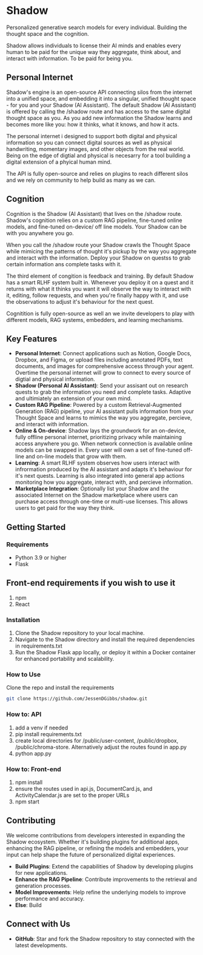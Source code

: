 # Shadow

Personalized generative search models for every individual. Building the thought space and the cognition.

Shadow allows individuals to license their AI minds and enables every human to be paid for the unique way they aggregate, think about, and interact with information. To be paid for being you.


## Personal Internet
Shadow's engine is an open-source API connecting silos from the internet into a unified space, and embedding it into a singular, unified thought space - for you and your Shadow (AI Assistant). The default Shadow (AI Assistant) is offered by calling the /shadow route and has access to the same digital thought space as you. As you add new information the Shadow learns and becomes more like you: how it thinks, what it knows, and how it acts.

The personal internet i designed to support both digital and physical information so you can connect digital sources as well as physical handwriting, momentary images, and other objects from the real world. Being on the edge of digtial and physical is necesarry for a tool building a digital extension of a phyical human mind.

The API is fully open-source and relies on plugins to reach different silos and we rely on community to help build as many as we can.

## Cognition
Cognition is the Shadow (AI Assistant) that lives on the /shadow route. Shadow's cognition relies on a custom RAG pipeline, fine-tuned online models, and fine-tuned on-device/ off line models. Your Shadow can be with you anywhere you go.

When you call the /shadow route your Shadow crawls the Thought Space while mimicing the patterns of thought it's pickup by the way you aggregate and interact with the information. Deploy your Shadow on questss to grab certain information ans complete tasks with it.

The third element of congition is feedback and training. By default Shadow has a smart RLHF system built in. Whenever you deploy it on a quest and it returns with what it thinks you want it will observe the way to interact with it, editing, follow requests, and when you're finally happy with it, and use the observations to adjust it's behaviour for the next quest.

Cognitition is fully open-source as well an we invite developers to play with different models, RAG systems, embedders, and learning mechanisms.

## Key Features

- **Personal Internet**: Connect applications such as Notion, Google Docs, Dropbox, and Figma, or upload files including annotated PDFs, text documents, and images for comprehensive access through your agent. Overtime the personal internet will grow to connect to every source of digtial and physical information.
- **Shadow (Personal AI Assistant)**: Send your assisant out on research quests to grab the information you need and complete tasks. Adaptive and ultimiately an extension of your own mind.
- **Custom RAG Pipeline**: Powered by a custom Retrieval-Augmented Generation (RAG) pipeline, your AI assistant pulls information from your Thought Space and learns to mimics the way you aggregate, percieve, and interact with information.
- **Online & On-device**: Shadow lays the groundwork for an on-device, fully offline personal internet, prioritizing privacy while maintaining access anywhere you go. When network connection is available online models can be swapped in. Every user will own a set of fine-tuned off-line and on-line models that grow with them.
- **Learning**: A smart RLHF system observes how users interact with infrormation produced by the AI assistant and adapts it's behaviour for it's next quests. Learning is also integrated into general app actions monitoring how you aggregate, interact with, and percieve information.
- **Marketplace Integration**: Optionally list your Shadow and the associated Internet on the Shadow marketplace where users can purchase access through one-time or multi-use licenses. This allows users to get paid for the way they think.

## Getting Started

### Requirements

- Python 3.9 or higher
- Flask

## Front-end requirements if you wish to use it
1. npm
2. React

### Installation

1. Clone the Shadow repository to your local machine.
2. Navigate to the Shadow directory and install the required dependencies in requirements.txt
3. Run the Shadow Flask app locally, or deploy it within a Docker container for enhanced portability and scalability.

### How to Use

Clone the repo and install the requirements

```bash
git clone https://github.com/JessenDGibbs/shadow.git
```

### How to: API
1. add a venv if needed
2. pip install requirements.txt
4. create local directories for /public/user-content, /public/dropbox, /public/chroma-store. Alternatively adjust the routes found in app.py
3. python app.py

### How to: Front-end
1. npm install
2. ensure the routes used in api.js, DocumentCard.js, and ActivityCalendar.js are set to the proper URLs
2. npm start

## Contributing

We welcome contributions from developers interested in expanding the Shadow ecosystem. Whether it's building plugins for additional apps, enhancing the RAG pipeline, or refining the models and embedders, your input can help shape the future of personalized digital experiences.

- **Build Plugins**: Extend the capabilities of Shadow by developing plugins for new applications.
- **Enhance the RAG Pipeline**: Contribute improvements to the retrieval and generation processes.
- **Model Improvements**: Help refine the underlying models to improve performance and accuracy.
- **Else**: Build

## Connect with Us

- **GitHub**: Star and fork the Shadow repository to stay connected with the latest developments.
